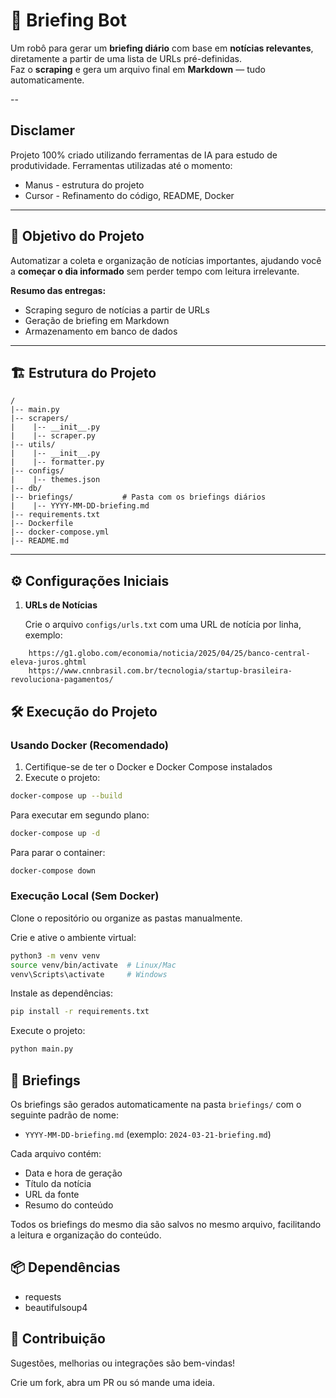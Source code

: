 # 🚀 Briefing Bot

Um robô para gerar um **briefing diário** com base em **notícias relevantes**, diretamente a partir de uma lista de URLs pré-definidas.  
Faz o **scraping** e gera um arquivo final em **Markdown** — tudo automaticamente.

-- 

## Disclamer
Projeto 100% criado utilizando ferramentas de IA para estudo de produtividade. Ferramentas utilizadas até o momento:
- Manus - estrutura do projeto
- Cursor - Refinamento do código, README, Docker

---

## 🎯 Objetivo do Projeto

Automatizar a coleta e organização de notícias importantes, ajudando você a **começar o dia informado** sem perder tempo com leitura irrelevante.

**Resumo das entregas:**
- Scraping seguro de notícias a partir de URLs
- Geração de briefing em Markdown
- Armazenamento em banco de dados

---

## 🏗 Estrutura do Projeto

```
/
|-- main.py
|-- scrapers/
|    |-- __init__.py
|    |-- scraper.py
|-- utils/
|    |-- __init__.py
|    |-- formatter.py
|-- configs/
|    |-- themes.json
|-- db/
|-- briefings/           # Pasta com os briefings diários
|    |-- YYYY-MM-DD-briefing.md
|-- requirements.txt
|-- Dockerfile
|-- docker-compose.yml
|-- README.md
```

---

## ⚙️ Configurações Iniciais

1. **URLs de Notícias**

   Crie o arquivo `configs/urls.txt` com uma URL de notícia por linha, exemplo:

```
    https://g1.globo.com/economia/noticia/2025/04/25/banco-central-eleva-juros.ghtml 
    https://www.cnnbrasil.com.br/tecnologia/startup-brasileira-revoluciona-pagamentos/
```

## 🛠️ Execução do Projeto

### Usando Docker (Recomendado)

1. Certifique-se de ter o Docker e Docker Compose instalados
2. Execute o projeto:
```bash
docker-compose up --build
```

Para executar em segundo plano:
```bash
docker-compose up -d
```

Para parar o container:
```bash
docker-compose down
```

### Execução Local (Sem Docker)

Clone o repositório ou organize as pastas manualmente.

Crie e ative o ambiente virtual:

```bash
python3 -m venv venv
source venv/bin/activate  # Linux/Mac
venv\Scripts\activate     # Windows
```

Instale as dependências:
```bash
pip install -r requirements.txt
```

Execute o projeto:
```bash
python main.py
```

## 📝 Briefings

Os briefings são gerados automaticamente na pasta `briefings/` com o seguinte padrão de nome:
- `YYYY-MM-DD-briefing.md` (exemplo: `2024-03-21-briefing.md`)

Cada arquivo contém:
- Data e hora de geração
- Título da notícia
- URL da fonte
- Resumo do conteúdo

Todos os briefings do mesmo dia são salvos no mesmo arquivo, facilitando a leitura e organização do conteúdo.

## 📦 Dependências
- requests
- beautifulsoup4

## 💬 Contribuição
Sugestões, melhorias ou integrações são bem-vindas!

Crie um fork, abra um PR ou só mande uma ideia.


